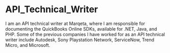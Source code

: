 # API_Technical_Writer

I am an API technical writer at Marqeta, where I am responsible for documenting the QuickBooks Online SDKs, available for .NET, Java, and PHP. Some of the previous companies I have worked for as an API technical writer include Autodesk, Sony Playstation Network, ServiceNow, Trend Micro, and Microsoft.
